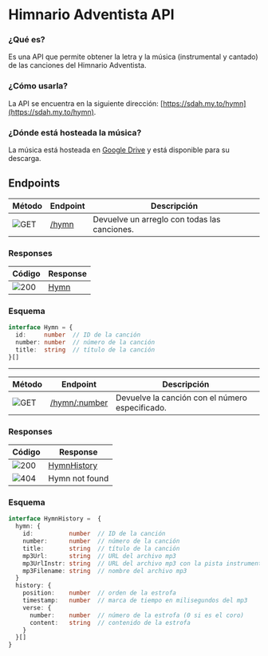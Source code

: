 # Himnario Adventista API

### ¿Qué es?

Es una API que permite obtener la letra y la música (instrumental y cantado) de las canciones del Himnario Adventista.

### ¿Cómo usarla?

La API se encuentra en la siguiente dirección: [https://sdah.my.to/hymn](https://sdah.my.to/hymn).

### ¿Dónde está hosteada la música?

La música está hosteada en [Google Drive](https://drive.google.com/drive/folders/13Nvg5c6K7sR0gcOxYQk-BXoRkR82nzJV?usp=sharing) y está disponible para su descarga.

## Endpoints

| Método | Endpoint | Descripción |
| --- | --- | --- |
| <img src="https://img.shields.io/badge/GET-0D96F6?style=for-the-badge" alt="GET"> | [/hymn](https://sdah.my.to/hymn) | Devuelve un arreglo con todas las canciones. |

### Responses

| Código | Response |
| --- | --- |
| <img src="https://img.shields.io/badge/200-00C853?style=for-the-badge" alt="200"> | [Hymn](#hymn-schema) |

### Esquema

<a name="hymn-schema"></a>

```typescript
interface Hymn = {
  id:     number  // ID de la canción
  number: number  // número de la canción
  title:  string  // título de la canción
}[]
```

---

| Método | Endpoint | Descripción |
| --- | --- | --- |
| <img src="https://img.shields.io/badge/GET-0D96F6?style=for-the-badge" alt="GET"> | [/hymn/:number](https://sdah.my.to/hymn/1) | Devuelve la canción con el número especificado. |

### Responses

| Código | Response |
| --- | --- |
| <img src="https://img.shields.io/badge/200-00C853?style=for-the-badge" alt="200"> | [HymnHistory](#hymn-history-schema) |
| <img src="https://img.shields.io/badge/404-FF1744?style=for-the-badge" alt="404"> | Hymn not found |

### Esquema

<a name="hymn-history-schema"></a>

```typescript
interface HymnHistory =  {
  hymn: {
    id:          number  // ID de la canción
    number:      number  // número de la canción
    title:       string  // título de la canción
    mp3Url:      string  // URL del archivo mp3
    mp3UrlInstr: string  // URL del archivo mp3 con la pista instrumental
    mp3Filename: string  // nombre del archivo mp3
  }
  history: {
    position:    number  // orden de la estrofa
    timestamp:   number  // marca de tiempo en milisegundos del mp3
    verse: {
      number:    number  // número de la estrofa (0 si es el coro)
      content:   string  // contenido de la estrofa
    }
  }[]
}
```
